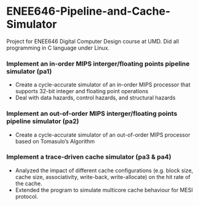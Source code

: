 # ENEE646-Pipeline-and-Cache-Simulator
Project for ENEE646 Digital Computer Design course at UMD. Did all programming in C language under Linux.

### Implement an in-order MIPS interger/floating points pipeline simulator (pa1)
- Create a cycle-accurate simulator of an in-order MIPS processor that supports 32-bit integer and floating point operations
- Deal with data hazards, control hazards, and structural hazards

### Implement an out-of-order MIPS interger/floating points pipeline simulator (pa2)
- Create a cycle-accurate simulator of an out-of-order MIPS processor based on Tomasulo’s Algorithm

### Implement a trace-driven cache simulator (pa3 & pa4)
- Analyzed the impact of different cache configurations (e.g. block size, cache size, associativity, write-back, write-allocate) on the hit rate of the cache.
- Extended the program to simulate multicore cache behaviour for MESI protocol.

